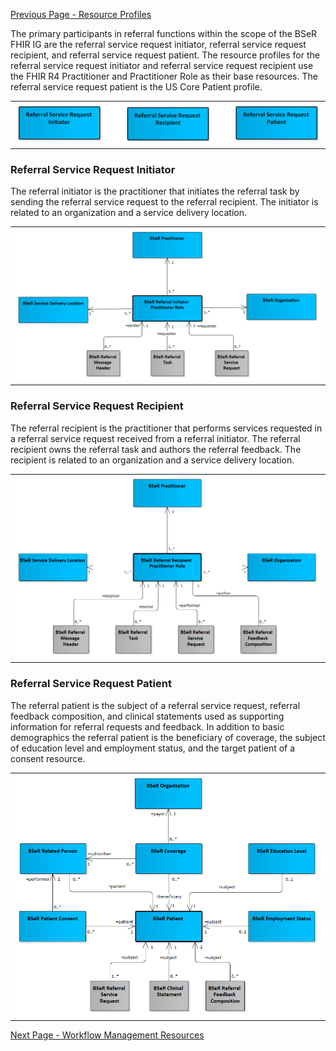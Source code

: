 [Previous Page - Resource Profiles](ResourceProfiles.html)

The primary participants in referral functions within the scope of the BSeR FHIR IG are the referral service request initiator, referral service request recipient, and referral service request patient. The resource profiles for the referral service request initiator and referral service request recipient use the FHIR R4 Practitioner and Practitioner Role as their base resources. The referral service request patient is the US Core Patient profile.
<center><table><tr><td><img src="Participant Resources.png" style="width:100%;"/></td></tr></table></center>

### Referral Service Request Initiator

The referral initiator is the practitioner that initiates the referral task by sending the referral service request to the referral recipient. The initiator is related to an organization and a service delivery location. 
<center><table><tr><td><img src="Referral Initiator.png" style="width:100%;"/></td></tr></table></center>

### Referral Service Request Recipient

The referral recipient is the practitioner that performs services requested in a referral service request received from a referral initiator. The referral recipient owns the referral task and authors the referral feedback. The recipient is related to an organization and a service delivery location. 

<center><table><tr><td><img src="Referral Recipient.png" style="width:100%;"/></td></tr></table></center>

### Referral Service Request Patient

The referral patient is the subject of a referral service request, referral feedback composition, and clinical statements used as supporting information for referral requests and feedback. In addition to basic demographics the referral patient is the beneficiary of coverage, the subject of education level and employment status, and the target patient of a consent resource.

<center>
<table><tr><td><img src="Referral Patient.png" style="width:100%;"/></td></tr></table>
</center>

[Next Page - Workflow Management Resources](WorkflowManagementResources.html)